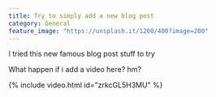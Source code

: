 ```yaml
---
title: Try to simply add a new blog post
category: General
feature_image: "https://unsplash.it/1200/400?image=200"
---
```


I tried this new famous blog post stuff to try
<!-- more -->

What happen if i add a video here? hm?

{% include video.html id="zrkcGL5H3MU" %}

#
